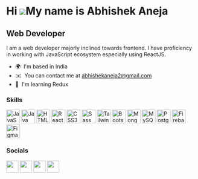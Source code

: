 Hi ![](https://user-images.githubusercontent.com/18350557/176309783-0785949b-9127-417c-8b55-ab5a4333674e.gif)My name is Abhishek Aneja
======================================================================================================================================

Web Developer
-------------

I am a web developer majorly inclined towards frontend. I have proficiency in working with JavaScript ecosystem especially using ReactJS.

* 🌍  I'm based in India
* ✉️  You can contact me at [abhishekaneja2@gmail.com](mailto:abhishekaneja2@gmail.com)
* 🧠  I'm learning Redux

### Skills


<p align="left">
<a href="https://developer.mozilla.org/en-US/docs/Web/JavaScript" target="_blank" rel="noreferrer"><img src="https://img.icons8.com/color/48/null/javascript--v1.png" width="36" height="36" alt="JavaScript" /></a>
<a href="https://www.oracle.com/java/" target="_blank" rel="noreferrer"><img src="https://img.icons8.com/color/48/null/java-coffee-cup-logo--v1.png" width="36" height="36" alt="Java" /></a>
<a href="https://developer.mozilla.org/en-US/docs/Glossary/HTML5" target="_blank" rel="noreferrer"><img src="https://img.icons8.com/external-tal-revivo-shadow-tal-revivo/24/null/external-html-5-is-a-software-solution-stack-that-defines-the-properties-and-behaviors-of-web-page-logo-shadow-tal-revivo.png" width="36" height="36" alt="HTML5" /></a>
<a href="https://reactjs.org/" target="_blank" rel="noreferrer"><img  src="https://img.icons8.com/officel/16/null/react.png" width="36" height="36" alt="React" /></a>
<a href="https://www.w3.org/TR/CSS/#css" target="_blank" rel="noreferrer"><img src="https://img.icons8.com/color/48/null/css3.png" width="36" height="36" alt="CSS3" /></a>
<a href="https://sass-lang.com/" target="_blank" rel="noreferrer"><img src="https://img.icons8.com/ios/50/null/sass.png" width="36" height="36" alt="Sass" /></a>
<a href="https://tailwindcss.com/" target="_blank" rel="noreferrer"><img src="https://img.icons8.com/color/48/null/tailwindcss.png" width="36" height="36" alt="TailwindCSS" /></a>
<a href="https://getbootstrap.com/" target="_blank" rel="noreferrer"><img src="https://img.icons8.com/color/48/null/bootstrap.png" width="36" height="36" alt="Bootstrap" /></a>
<a href="https://www.mongodb.com/" target="_blank" rel="noreferrer"><img src="https://img.icons8.com/color/48/null/mongodb.png" width="36" height="36" alt="MongoDB" /></a>
<a href="https://www.mysql.com/" target="_blank" rel="noreferrer"><img src="https://img.icons8.com/color/48/null/mysql-logo.png" width="36" height="36" alt="MySQL" /></a>
<a href="https://www.postgresql.org/" target="_blank" rel="noreferrer"><img src="https://img.icons8.com/color/48/null/postgreesql.png" width="36" height="36" alt="PostgreSQL" /></a>
<a href="https://firebase.google.com/" target="_blank" rel="noreferrer"><img src="https://img.icons8.com/color/48/null/firebase.png" width="36" height="36" alt="Firebase" /></a>
<a href="https://www.figma.com/" target="_blank" rel="noreferrer"><img src="https://img.icons8.com/color/48/null/figma--v1.png" width="36" height="36" alt="Figma" /></a>
</p>


### Socials

<p align="left"> <a href="https://discord.com/users/aneja_abhishek" target="_blank" rel="noreferrer"><img src="https://img.icons8.com/color/48/null/discord-logo.png" width="32" height="32" /></a> <a href="https://abhishek-aneja.hashnode.dev/.hashnode.dev" target="_blank" rel="noreferrer"><img src="https://img.icons8.com/color/48/null/hashnode.png" width="32" height="32" /></a> <a href="https://www.linkedin.com/in/abhishek-aneja-8608a81b7/" target="_blank" rel="noreferrer"><img src="https://img.icons8.com/fluency/48/null/linkedin-2.png" width="32" height="32" /></a> <a href="https://www.twitter.com/abhishek__aneja" target="_blank" rel="noreferrer"><img src="https://img.icons8.com/fluency/48/null/twitter.png" width="32" height="32" /></a></p>
